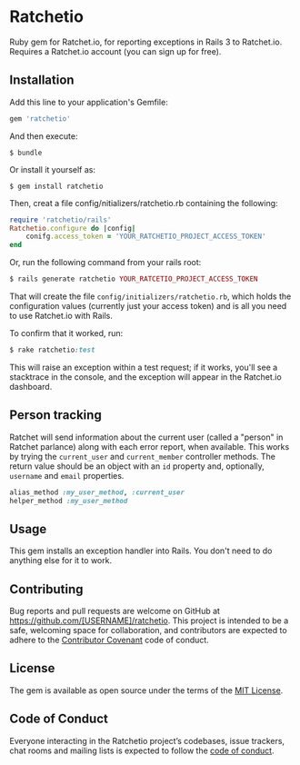 # Ratchetio

Ruby gem for Ratchet.io, for reporting exceptions in Rails 3 to Ratchet.io. Requires a Ratchet.io account (you can sign up for free).

## Installation

Add this line to your application's Gemfile:

```ruby
gem 'ratchetio'
```

And then execute:

    $ bundle

Or install it yourself as:

    $ gem install ratchetio

Then, creat a file config/nitializers/ratchetio.rb containing the following:

```ruby
require 'ratchetio/rails'
Ratchetio.configure do |config|
    conifg.access_token = 'YOUR_RATCHETIO_PROJECT_ACCESS_TOKEN'
end
```
Or, run the following command from your rails  root:

```ruby
$ rails generate ratchetio YOUR_RATCETIO_PROJECT_ACCESS_TOKEN
```

That will create the file `config/initializers/ratchetio.rb`, which holds the configuration values (currently just your access token) and is all you need to use Ratchet.io with Rails.

To confirm that it worked, run:

```ruby
$ rake ratchetio:test
```

This will raise an exception within a test request; if it works, you'll see a stacktrace in the console, and the exception will appear in the Ratchet.io dashboard.

## Person tracking

Ratchet will send information about the current user (called a "person" in Ratchet parlance) along with each error report, when available. This works by trying the `current_user` and `current_member` controller methods. The return value should be an object with an `id` property and, optionally, `username` and `email` properties.

```ruby
alias_method :my_user_method, :current_user
helper_method :my_user_method
```

## Usage

This gem installs an exception handler into Rails. You don't need to do anything else for it to work.

## Contributing

Bug reports and pull requests are welcome on GitHub at https://github.com/[USERNAME]/ratchetio. This project is intended to be a safe, welcoming space for collaboration, and contributors are expected to adhere to the [Contributor Covenant](http://contributor-covenant.org) code of conduct.

## License

The gem is available as open source under the terms of the [MIT License](https://opensource.org/licenses/MIT).

## Code of Conduct

Everyone interacting in the Ratchetio project’s codebases, issue trackers, chat rooms and mailing lists is expected to follow the [code of conduct](https://github.com/[USERNAME]/ratchetio/blob/master/CODE_OF_CONDUCT.md).
